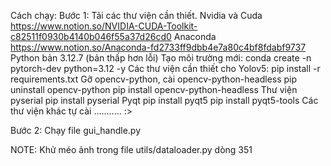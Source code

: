 Cách chạy:
Bước 1: Tải các thư viện cần thiết.
    Nvidia và Cuda
        https://www.notion.so/NVIDIA-CUDA-Toolkit-c82511f0930b4140b046f55a37d26cd0
    Anaconda
        https://www.notion.so/Anaconda-fd2733ff9dbb4e7a80c4bf8fdabf9737
    Python bản 3.12.7 (bản thấp hơn lỗi)
    Tạo môi trường mới:
        conda create -n pytorch-dev python=3.12 -y
    Các thư viện cần thiết cho Yolov5:
        pip install -r requirements.txt
    Gỡ opencv-python, cài opencv-python-headless
        pip uninstall opencv-python
        pip install opencv-python-headless
    Thư viện pyserial
        pip install pyserial
    Pyqt
        pip install pyqt5
        pip install pyqt5-tools
    Các thư viện khác tự cài ........... :>

Bước 2: Chạy file gui_handle.py

NOTE: Khử méo ảnh trong file utils/dataloader.py dòng 351
